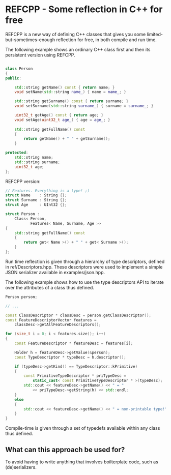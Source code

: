REFCPP - Some reflection in C++ for free
========================================

REFCPP is a new way of defining C++ classes that gives you some limited-but-sometimes-enough reflection for free, in both compile and run time.

The following example shows an ordinary C++ class first and then its persistent version using REFCPP.

``` cpp

class Person
{
public:

    std::string getName() const { return name; }
    void setName(std::string name_) { name = name_; }

    std::string getSurname() const { return surname; }
    void setSurname(std::string surname_) { surname = surname_; }

    uint32_t getAge() const { return age; }
    void setAge(uint32_t age_) { age = age_; }
    
    std::string getFullName() const
    {
        return getName() + " " + getSurname();
    }

protected:
    std::string name;
    std::string surname;
    uint32_t age;
};

```

REFCPP version:


``` cpp
// Features. Everything is a type! ;)
struct Name    : String {};
struct Surname : String {};
struct Age     : UInt32 {};

struct Person :
    Class< Person,
           Features< Name, Surname, Age >>
{
    std::string getFullName() const
    {
        return get< Name >() + " " + get< Surname >();
    }
};

```

Run time reflection is given through a hierarchy of type descriptors, defined in ref/Descriptors.hpp. These descriptors were used to implement a simple JSON serializer available in examples/json.hpp.

The following example shows how to use the type descriptors API to iterate over the attributes of a class thus defined.

``` cpp
Person person;

// ...

const ClassDescriptor * classDesc = person.getClassDescriptor();
const FeatureDescriptorVector features =
    classDesc->getAllFeatureDescriptors();

for (size_t i = 0; i < features.size(); i++)
{
    const FeatureDescriptor * featureDesc = features[i];

    Holder h = featureDesc->getValue(&person);
    const TypeDescriptor * typeDesc = h.descriptor();

    if (typeDesc->getKind() == TypeDescriptor::kPrimitive)
    {
        const PrimitiveTypeDescriptor * priTypeDesc =
            static_cast< const PrimitiveTypeDescriptor * >(typeDesc);
        std::cout << featureDesc->getName() << " = "
            << priTypeDesc->getString(h) << std::endl;
    }
    else
    {
        std::cout << featureDesc->getName() << " = non-printable type!" << std::endl;
    }
}
```

Compile-time is given through a set of typedefs available within any class thus defined.


What can this approach be used for?
-----------------------------------
To avoid having to write anything that involves boilterplate code, such as (de)serializers. 
